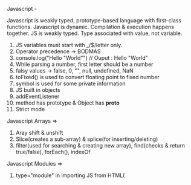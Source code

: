 Javascript -

Javascript is weakly typed, prototype-based language with first-class functions.
Javascript is dynamic. Compilation & execution happens together.
JS is weakly typed. Type associated with value, not variable.

1. JS variables must start with _/$/letter only.
2. Operator precedence -> BODMAS
3. console.log("Hello \"World\"") // Ouput : Hello "World"
4. While parsing a number, first letter should be a number
5. falsy values -> false, 0, "", null, undefined, NaN
6. toFixed() is used to convert floating point to fixed number
7. symbol is used for some private information
8. JS built in objects
9. addEventListener
10. method has prototype & Object has __proto__
11. Strict mode

Javascript Arrays =>
1. Aray shift & unshift
2. Slice(creates a sub-array) & splice(for inserting/deleting)
3. filter(used for searching & creating new array), find(checks & return true/false), forEach(), indexOf

Javascript Modules =>
1. type="module" in importing JS from HTML(<script type="module">)
2. default import
3. named import

Javascript functions =>
1. function is a block of organized, reusabe code that is used to perform a single, related action
2. arguments object
3. block scope
4. Arrow functions(anonymous functions with own unique syntax)
5. call(values of args) vs apply(array of args) vs bind(copy a fn)
    - function intro(name) {
        console.log(name)
    }
    intro.call(undefined, 'Sumant')
6. Built-in functions
    - eval
    - parseInt
    - parseFloat
    - escape
    - unescape

Javascript Asynchronous =>
1. Promise(object that represents the eventual completion(or failure) of an asychronous operation & its resulting value)
    - then
    - catch
    - finally
2. Promise states -
    - Pending
    - Fulfilled
    - Rejected
3. Custom promises
    const wait = new Promise((resolve) => {
        setTimeout(() => {
            resolve("timeout");
        }, 1500)
    })
    wait.then(text => setText(text));
4. Multiple promise responses fulfilled returns still show only first response received.
5. XMLHTTPRequest = open, onload, onerror, send
6. Promise.all([promise1, promise2, promise3]).then([a,b,c])=> {}
7. Promise.all([promise1, promise2, promise3]).then(values) => {
    let results = values.map(v => {
        if(v.status === 'fulfilled')
        else if(v.status === 'rejected')
    })
}
- If 1 fails, it will proceed all after getting response now
- Check for FULFILLED or REJECTED
8. Promise.race([users, backup]).then().catch
    - It will check for any 1 response settled & proceed
9. Async/Await used for methods returning a promise & does the same thing as promises
10. 2 await calls
    - let {data} = await axios.get('URL')
    - let {data:address} = await axios.get('URL2')
11. Concurrent await calls -
    - let data = axios.get('URL')
    - let data2 = axios.get('URL2')
    - let resp1 = await data
    - let resp2 = await data2
12. Parallel await calls -
    await Promise.all([
        (async () => {
            const {data} = await axios.get('URL1')
        })()
        (async () => {
            const {data2} = await axios.get('URL2')
        })()
    ])

Javascript Objects =>
1. Objects literals, constructor functions & classes
2. for...in loop
3. Object.is(person1, person2)
4. Object.assign()
5. Object.create(
    Object.prototype, {
        firstName: {value: 'Sumant', enumerable: true, writable: true, configurable: true},
        lastName: {value: 'Kataria', enumerable: true, writable: true, configurable: true},
        age: {value: 28, enumerable: true, writable: true, configurable: true}
    }
)
6. Object.defineProperty(person, 'firstName', {writable: false})
    - We can't change the property value but we can change the child properties
7. Object.getOwnPropertyDescriptor()
8. Object.freeze(person.name)
9. Enumerable, writable & configurable
10. getters & setters
11. math, date & regex
    - let date1 = new Date(2005, 3, 12, 13, 1, 30, 50);
    - let date1 = new Date(2005, 3, 12, 13, 1, 30, 55);
    - log(date2 - date1);
    - let regex = new RegExp('[A-Z]');
    - regex.test('scadhgd')
12. ((new Date()).getTime()) -> returns current time in milliseconds
13. performance.now() -> more accurate way of measuring time difference
14. console.time('Here') & console.timeEnd('Here') -> non-standard way of measuring time difference
15. Object.seal -> can be used to fix length of JS array object
16. Array lookup
17. typeof -
    - Undefined -> "undefined"
    - Null -> "object"
    - Boolean -> "boolean"
    - Number -> "number"
    - NaN -> "number"
    - String -> string"
    - Function -> "function"
    - Array -> "object"
    - Any other object -> "object"